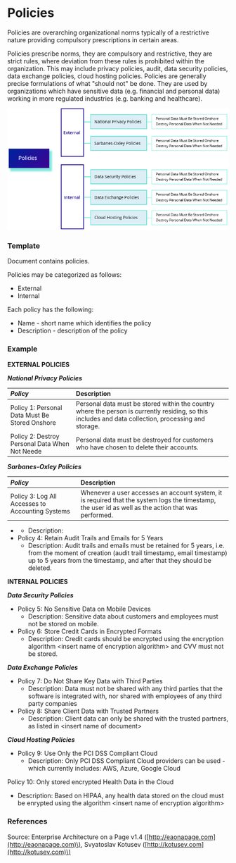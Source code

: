 # Policies

Policies are overarching organizational norms typically of a restrictive nature providing compulsory prescriptions in certain areas.

Policies prescribe norms, they are compulsory and restrictive, they are strict rules, where deviation from these rules is prohibited within the organization. This may include privacy policies, audit, data security policies, data exchange policies, cloud hosting policies. Policies are generally precise formulations of what "should not" be done. They are used by organizations which have sensitive data \(e.g. financial and personal data\) working in more regulated industries \(e.g. banking and healthcare\).



![](../../.gitbook/assets/2b-considerations_policies.jpg)

### 

### Template

Document contains policies.

Policies may be categorized as follows:

* External
* Internal

Each policy has the following:

* Name - short name which identifies the policy
* Description - description of the policy

### Example

**EXTERNAL POLICIES**

_**National Privacy Policies**_

| _**Policy**_ | Description |
| :--- | :--- |
| Policy 1: Personal Data Must Be Stored Onshore | Personal data must be stored within the country where the person is currently residing, so this includes and data collection, processing and storage. |
| Policy 2: Destroy Personal Data When Not Neede | Personal data must be destroyed for customers who have chosen to delete their accounts. |

_**Sarbanes-Oxley Policies**_

| _**Policy**_ | Description |
| :--- | :--- |
| Policy 3: Log All Accesses to Accounting Systems | Whenever a user accesses an account system, it is required that the system logs the timestamp, the user id as well as the action that was performed. |

*  * Description: 
* Policy 4: Retain Audit Trails and Emails for 5 Years
  * Description: Audit trails and emails must be retained for 5 years, i.e. from the moment of creation \(audit trail timestamp, email timestamp\) up to 5 years from the timestamp, and after that they should be deleted.

**INTERNAL POLICIES**

_**Data Security Policies**_

* Policy 5: No Sensitive Data on Mobile Devices
  * Description: Sensitive data about customers and employees must not be stored on mobile.
* Policy 6: Store Credit Cards in Encrypted Formats
  * Description: Credit cards should be encrypted using the encryption algorithm &lt;insert name of encryption algorithm&gt; and CVV must not be stored.

_**Data Exchange Policies**_

* Policy 7: Do Not Share Key Data with Third Parties
  * Description: Data must not be shared with any third parties that the software is integrated with, nor shared with employees of any third party companies
* Policy 8: Share Client Data with Trusted Partners
  * Description: Client data can only be shared with the trusted partners, as listed in &lt;insert name of document&gt;

_**Cloud Hosting Policies**_

* Policy 9: Use Only the PCI DSS Compliant Cloud
  * Description: Only PCI DSS Compliant Cloud providers can be used - which currently includes: AWS, Azure, Google Cloud

Policy 10: Only stored encrypted Health Data in the Cloud

* Description: Based on HIPAA, any health data stored on the cloud must be enrypted using the algorithm &lt;insert name of encryption algorithm&gt;

### References

Source: Enterprise Architecture on a Page v1.4 \([http://eaonapage.com](http://eaonapage.com)\), Svyatoslav Kotusev \([http://kotusev.com](http://kotusev.com)\)

